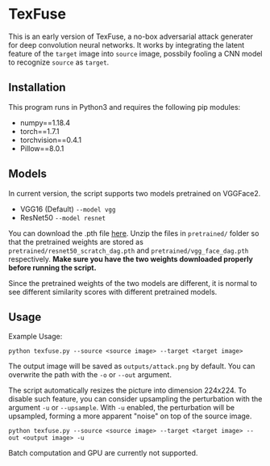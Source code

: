 # TexFuse 

This is an early version of TexFuse, a no-box adversarial attack generater for deep convolution neural networks. It works by integrating the latent feature of the `target` image into `source` image, possbily fooling a CNN model to recognize `source` as `target`.

## Installation
This program runs in Python3 and requires the following pip modules:
- numpy==1.18.4
- torch==1.7.1
- torchvision==0.4.1
- Pillow==8.0.1

## Models

In current version, the script supports two models pretrained on VGGFace2.
- VGG16 (Default)  `--model vgg` 
- ResNet50 `--model resnet`

You can download the .pth file [here](https://drive.google.com/file/d/1fuNhlJ2X36zXqh6Ab8A253Xe6ztDJZ86/view?usp=sharing). Unzip the files in `pretrained/` folder so that the pretrained weights are stored as `pretrained/resnet50_scratch_dag.pth` and `pretrained/vgg_face_dag.pth` respectively. **Make sure you have the two weights downloaded properly before running the script.**

Since the pretrained weights of the two models are different, it is normal to see different similarity scores with different pretrained models.

## Usage

Example Usage: 
```
python texfuse.py --source <source image> --target <target image>
```

The output image will be saved as `outputs/attack.png` by default. You can overwrite the path with the `-o` or `--out` argument.

The script automatically resizes the picture into dimension 224x224. To disable such feature, you can consider upsampling the perturbation with the argument `-u` or `--upsample`. With `-u` enabled, the perturbation will be upsampled, forming a more apparent "noise" on top of the source image.

```
python texfuse.py --source <source image> --target <target image> --out <output image> -u
```


Batch computation and GPU are currently not supported.
